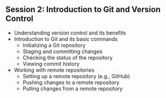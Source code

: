 ## Session 2: Introduction to Git and Version Control
- Understanding version control and its benefits
- Introduction to Git and its basic commands
  - Initializing a Git repository
  - Staging and committing changes
  - Checking the status of the repository
  - Viewing commit history
- Working with remote repositories
  - Setting up a remote repository (e.g., GitHub)
  - Pushing changes to a remote repository
  - Pulling changes from a remote repository
